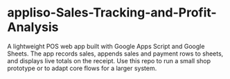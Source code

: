 # appliso-Sales-Tracking-and-Profit-Analysis
A lightweight POS web app built with Google Apps Script and Google Sheets. The app records sales, appends sales and payment rows to sheets, and displays live totals on the receipt. Use this repo to run a small shop prototype or to adapt core flows for a larger system.
